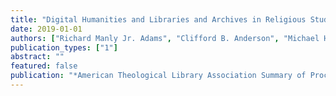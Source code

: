 ```yaml
---
title: "Digital Humanities and Libraries and Archives in Religious Studies"
date: 2019-01-01
authors: ["Richard Manly Jr. Adams", "Clifford B. Anderson", "Michael Hemenway", "Jeri E. Wieringa"]
publication_types: ["1"]
abstract: ""
featured: false
publication: "*American Theological Library Association Summary of Proceedings*"
---
```



